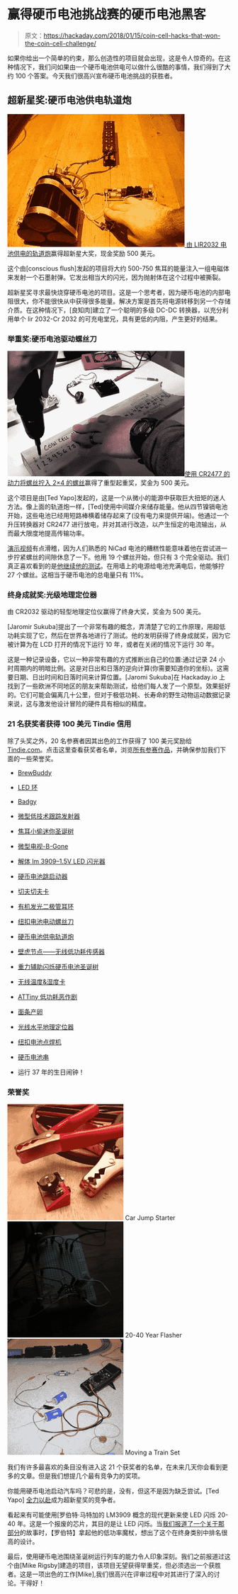 # 赢得硬币电池挑战赛的硬币电池黑客

> 原文：<https://hackaday.com/2018/01/15/coin-cell-hacks-that-won-the-coin-cell-challenge/>

如果你给出一个简单的约束，那么创造性的项目就会出现，这是令人惊奇的。在这种情况下，我们问如果由一个硬币电池供电可以做什么很酷的事情，我们得到了大约 100 个答案。今天我们很高兴宣布硬币电池挑战的获胜者。

## 超新星奖:硬币电池供电轨道炮

[![](img/064bb4fd21079c92070e790ee9cfd9f1.png) ](https://hackaday.io/project/29507-coin-cell-powered-railgun) [由 LIR2032 电池供电的轨道炮](https://hackaday.io/project/29507-coin-cell-powered-railgun)赢得超新星大奖，现金奖励 500 美元。

这个由[conscious flush]发起的项目将大约 500-750 焦耳的能量注入一组电磁体来发射一个石墨射弹。它发出相当大的闪光，因为抛射体在这个过程中被撕裂。

超新星奖寻求最快烧穿硬币电池的项目。这是一个思考者，因为硬币电池的内部电阻很大，你不能很快从中获得很多能量。解决方案是首先将电源转移到另一个存储介质。在这种情况下，[良知肉]建立了一个聪明的多级 DC-DC 转换器，以充分利用单个 lir 2032-Cr 2032 的可充电堂兄，具有更低的内阻，产生更好的结果。

### 举重奖:硬币电池驱动螺丝刀

[![](img/a876fdb57023d0a9142b5c1b6a0beab9.png)使用 CR2477 的动力将螺丝拧入 2×4 的螺丝](https://hackaday.io/project/29502-coin-cell-power-screwdriver)赢得了重型起重奖，奖金为 500 美元。

这个项目是由[Ted Yapo]发起的，这是一个从微小的能源中获取巨大扭矩的迷人方法。像上面的轨道炮一样，[Ted]使用中间媒介来储存能量。他从四节镍镉电池开始，这些电池已经用短路棒横着储存起来了(没有电力来提供开端)。他通过一个升压转换器对 CR2477 进行放电，并对其进行改造，以产生恒定的电流输出，从而最大限度地提高传输功率。

[演示视频](https://www.youtube.com/watch?v=mv1QWeRcgeU)有点滑稽，因为人们熟悉的 NiCad 电池的糟糕性能意味着他在尝试进一步拧紧螺丝的间隙休息了一下。他用 19 个螺丝开始，但只有 3 个完全驱动。我们真正喜欢看到的是[他继续他的测试](https://hackaday.io/project/29502-coin-cell-power-screwdriver/log/72601-19-screws-ok-maybe-3-screws)。在用墙上的电源给电池充满电后，他能够拧 27 个螺丝。这相当于硬币电池的总电量只有 11%。

### 终身成就奖:光级地理定位器

由 CR2032 驱动的轻型地理定位仪赢得了终身大奖，奖金为 500 美元。

[Jaromir Sukuba]提出了一个非常有趣的概念，弄清楚了它的工作原理，用超低功耗实现了它，然后在世界各地进行了测试。他的发明获得了终身成就奖，因为它被计算为在 LCD 打开的情况下运行 10 年，或者在关闭的情况下运行 30 年。

这是一种记录设备，它以一种非常有趣的方式推断出自己的位置:通过记录 24 小时周期内的明暗比例。这是对日出和日落的逆向计算(你需要知道你的坐标)。这需要日期、日出时间和日落时间来计算位置。[Jaromi Sukuba]在 Hackaday.io 上找到了一些欧洲不同地区的朋友来帮助测试，给他们每人发了一个原型。效果挺好的。它们可能会偏离几十公里，但对于极低功耗、长寿命的野生动物运动数据记录来说，这与激发他设计冒险的硬件具有相似的精度。

### 21 名获奖者获得 100 美元 Tindie 信用

除了头奖之外，20 名参赛者因其出色的工作获得了 100 美元奖励给[Tindie.com](https://www.tindie.com/)。点击这里查看获奖者名单，浏览[所有参赛作品](https://hackaday.io/submissions/coin-cell-challenge/list)，并确保参加我们下面的一些荣誉奖。

*   [BrewBuddy](https://hackaday.io/project/28667)
*   [LED 环](https://hackaday.io/project/28827)
*   [Badgy](https://hackaday.io/project/28800)
*   [微型低技术跟踪发射器](https://hackaday.io/project/28600)
*   [焦耳小偷迷你圣诞树](https://hackaday.io/project/28627)
*   [微型电视-B-Gone](https://hackaday.io/project/29330)
*   [解体 lm 3909–1.5V LED 闪光器](https://hackaday.io/project/29179)
*   [硬币电池跳启动器](https://hackaday.io/project/28432)
*   [切夫切夫卡](https://hackaday.io/project/28903)
*   [有机发光二极管耳环](https://hackaday.io/project/28677)
*   [纽扣电池电动螺丝刀](https://hackaday.io/project/29502)

*   [硬币电池供电轨道炮](https://hackaday.io/project/29507)
*   [壁虎节点——无线低功耗传感器](https://hackaday.io/project/28606)
*   [重力辅助闪烁硬币电池圣诞树](https://hackaday.io/project/28793)
*   [无线温度&湿度卡](https://hackaday.io/project/28413)
*   [ATTiny 低功耗恶作剧](https://hackaday.io/project/28657)
*   [面条产卵](https://hackaday.io/project/28637)
*   [光线水平地理定位器](https://hackaday.io/project/28550)
*   [纽扣电池点焊机](https://hackaday.io/project/28462)
*   [硬币电池串](https://hackaday.io/project/28470)
*   运行 37 年的生日闹钟！

### 荣誉奖

 [![Car Jump Starter](img/26309826269c8e99a3eb148da276e3c2.png "coin-cell-jumpstart-car")](https://hackaday.com/2018/01/15/coin-cell-hacks-that-won-the-coin-cell-challenge/coin-cell-jumpstart-car/) Car Jump Starter [![20-40 Year Flasher](img/9ecbe7b1556b011b7173ab5e3f5ba84c.png "coin-cell-20-40-year-blinker")](https://hackaday.com/2018/01/15/coin-cell-hacks-that-won-the-coin-cell-challenge/coin-cell-20-40-year-blinker/) 20-40 Year Flasher [![Moving a Train Set](img/5a2b44d15fb73dbb14fc757c882584fe.png "coin-cell-train-set")](https://hackaday.com/2018/01/15/coin-cell-hacks-that-won-the-coin-cell-challenge/coin-cell-train-set/) Moving a Train Set

我们有许多最喜欢的条目没有进入这 21 个获奖者的名单，在未来几天你会看到更多的文章。但是我们想提几个最有竞争力的奖项。

你能用硬币电池启动汽车吗？可悲的是，没有，但这不是因为缺乏尝试。[Ted Yapo] [全力以赴](https://hackaday.io/project/28432-coin-cell-jump-starter)成为超新星奖的竞争者。

看起来有可能使用[罗伯特·马特加的 LM3909 概念的现代更新来使 LED 闪烁 20-40 年。这是一个报废的芯片，其目的是让 LED 闪烁。当[我们报道了一个关于那部分](https://hackaday.com/2018/01/04/there-once-was-an-ic-dedicated-to-blinking-an-led/)的故事时，【罗伯特】拿起他的低功率魔杖，想出了这个在终身类别中排名很高的设计。

最后，使用硬币电池围绕圣诞树运行列车的能力令人印象深刻。我们之前报道过这个由[Mike Rigsby]建造的项目，该项目无望获得举重奖，但必须选出一个获胜者。这是一项出色的工作[Mike],我们很高兴在评审过程中对其进行了深入的讨论。干得好！